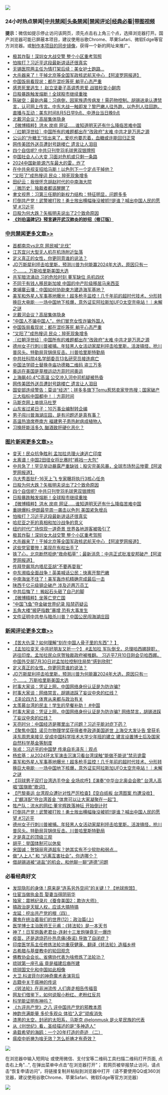 ![](https://raw.githubusercontent.com/jsvpn/jsproxy/dev/64photo/fqnews-qr.jpg)

<div id="tt">
<h3>24小时热点禁闻|<a href="#%E4%B8%AD%E5%85%B1%E7%A6%81%E9%97%BB%E6%9B%B4%E5%A4%9A%E6%96%87%E7%AB%A0">中共禁闻</a>|<a href="#%E5%9B%BE%E7%89%87%E6%96%B0%E9%97%BB%E6%9B%B4%E5%A4%9A%E6%96%87%E7%AB%A0">头条禁闻</a>|<a href="#%E6%96%B0%E9%97%BB%E8%AF%84%E8%AE%BA%E6%9B%B4%E5%A4%9A%E6%96%87%E7%AB%A0">禁闻评论|<a href="#%E5%BF%85%E7%9C%8B%E7%BB%8F%E5%85%B8%E5%A5%BD%E6%96%87">经典必看</a>|<a href="https://2654106.xyz/3" target="_blank">带图视频</a></h3>
<div><b>提示：</b>微信如提示停止访问该网页，须先点击右上角三个点，选择浏览器打开。国产浏览器可能已屏蔽本项目，建议使用谷歌Chrome、苹果Safari、微软Edge等官方浏览器。或<a href="%E5%88%B6%E4%BD%9Cgit%E7%A6%81%E9%97%BB%E9%95%9C%E5%83%8F.md">制作本项目的同步镜像</a>，获得一个新的网址来推广。</div>
<ul>

<li><a href="/topimagenews/20240805/2070750.md">极其炸裂！深圳女大战交警 整个小区重考驾照</a></li>
<li><a href="/topimagenews/20240805/2070776.md">怕挨打？习近平这段最新讲话还很真实</a></li>
<li><a href="/cnnews/20240805/2070718.md">无锡医院两主任为情打架后续：美女护士跑路…</a></li>
<li><a href="/topimagenews/20240805/2070716.md">大杀器来了！干掉北京等全国军政核武航天中心 【阿波罗网报道】</a></li>
<li><a href="/cbnews/20240805/2070836.md">中国饭局看现状：都在混吃等死 躺平心态严重</a></li>
<li><a href="/baitai/20240805/2070889.md">感恩死里逃生！ 赵立坚妻子高调秀恩爱 战狼秒变小鲜肉</a></li>
<li><a href="/topimagenews/20240805/2070820.md">日股暴跌触发熔断！全球股市继续重挫</a></li>
<li><a href="/sohnews/20240805/2070873.md">陈破空：最新内幕：习病倒，因家族遗传病发！需药物控制。胡锡进承认遭禁言，认可网上传言。中东大战一触即发？黎巴嫩人往外跑，以色列人往回跑。直播与互动：美东时间8月5日早9点、中港台当日晚9点</a></li>
<li><a href="/cbnews/20240805/2070936.md">北戴河会议？高层集体隐身</a></li>
<li><a href="/topimagenews/20240805/2070798.md">【微博精粹】洪水 炭疽 网证……谁知道明天还有什么降临苦难中国</a></li>
<li><a href="/cbnews/20240805/2070812.md">〖红朝浮世绘〗中国所有的难题都出在“改政府”太难 中共才是万恶之源</a></li>
<li><a href="/baitai/20240805/2070913.md">公认的“升糖王”找出来了，爱吃也要忍着，血糖或许能回归正常</a></li>
<li><a href="/cbnews/20240805/2070726.md">网传美团外送员遭封号跳楼亡 遗言让人泪目</a></li>
<li><a href="/topimagenews/20240805/2070964.md">四个自信呢? 中共只刊登羽毛球男双银牌照</a></li>
<li><a href="/baitai/20240805/2070975.md">中国社会人心大变 习面对危机或只剩一条路</a></li>
<li><a href="/finance/20240805/2070728.md">2024中国新能源汽车最大的雷，炸了</a></li>
<li><a href="/cnnews/20240805/2070735.md">在中共央视支招哈马斯！以色列下一个定点干掉他？</a></li>
<li><a href="/cbnews/20240805/2070827.md">“又阳了”成热搜词 民众：猝死现象增多</a></li>
<li><a href="/lifebaike/20240805/2070786.md">田纪云：我很怀念胡赵时代的中南海大院</a></li>
<li><a href="/bblog/20240805/2070843.md">〖微历史〗独裁者都该醒醒了</a></li>
<li><a href="/headline/20240805/2070924.md">聿文视界：习第三任期的新权力结构：特征明显，问题多多</a></li>
<li><a href="/comments/20240805/2070815.md">打倒共产党！武警被打败！勇士放出横幅後没被抓‼️是谁？喊出中国人民的愿望 #习近平</a></li>
<li><a href="/topimagenews/20240806/2071060.md">日股为何大跌？矢板明夫说出了2个致命原因</a></li>
<li><b><a href="/comments/20200207/1272816.md" target="_blank">《刘伯温碑记》预言避开武汉肺炎的妙招（修订版）</a></b></li>
</ul>
</div>

<div class="catlist">
<h3><a href="/cbnews/" target="_blank">中共禁闻</a><span><a href="/cbnews/" target="_blank" rel="nofollow">更多文章>></a></span></h3>
<ul>
<li><a href="/cbnews/20240806/2071115.md" target="_blank">首都南京vs北京 网民喊“北伐”</a></li>
<li><a href="/cbnews/20240806/2071108.md" target="_blank">江苏宜兴大型无人机在机场附近坠落</a></li>
<li><a href="/comments/20240806/2071105.md" target="_blank">定义真正的女性，你更同意谁的说法？</a></li>
<li><a href="/comments/20240806/2071093.md" target="_blank">JD万斯犀利抨击哈里斯，预测川普为何能赢2024年大选，原因只有一个……。万斯哈里斯美国大选</a></li>
<li><a href="/cbnews/20240806/2071070.md" target="_blank">共军暗流涌动 习的危险时刻 董军缺位 杀机四伏</a></li>
<li><a href="/cbnews/20240806/2071036.md" target="_blank">不同于有钱人移民新加坡 中国的中产阶级移居马来西亚</a></li>
<li><a href="/cbnews/20240805/2070966.md" target="_blank">柬埔寨云壤：中国如何协助柬方建造海军基地？</a></li>
<li><a href="/comments/20240805/2070944.md" target="_blank">美军和外星人军事基地曝光！超多枪手监控！几千年前的超时代技术、分形转换巨大电能⋯一场中国地下核爆，意外证实阿拉斯加UFO太空充电站！｜未解之谜</a></li>
<li><a href="/cbnews/20240805/2070936.md" target="_blank">北戴河会议？高层集体隐身</a></li>
<li><a href="/cbnews/20240805/2070847.md" target="_blank">“中国人不骗中国人”，他们冒充女性诈骗外国人</a></li>
<li><a href="/cbnews/20240805/2070836.md" target="_blank">中国饭局看现状：都在混吃等死 躺平心态严重</a></li>
<li><a href="/cbnews/20240805/2070827.md" target="_blank">“又阳了”成热搜词 民众：猝死现象增多</a></li>
<li><a href="/cbnews/20240805/2070812.md" target="_blank">〖红朝浮世绘〗中国所有的难题都出在“改政府”太难 中共才是万恶之源</a></li>
<li><a href="/comments/20240805/2070809.md" target="_blank">德州女子行刺川普被捕。年轻黑人女活动家犀利抨击哈里斯，活泼搞怪，抢川普风头。特勤局背锅侠反击。川普哈里斯特勤局</a></li>
<li><a href="/cbnews/20240805/2070780.md" target="_blank">中共社科院4名学部委员13名研究员接连病亡</a></li>
<li><a href="/cbnews/20240805/2070779.md" target="_blank">中国法学硕士替换寺庙功德箱二维码 盗三万多</a></li>
<li><a href="/comments/20240805/2070765.md" target="_blank">奥运在美国是草根运动方菲时间奥运</a></li>
<li><a href="/cbnews/20240805/2070727.md" target="_blank">上海飙40.4℃高温 公交冲入河中司机疑被热昏</a></li>
<li><a href="/cbnews/20240805/2070726.md" target="_blank">网传美团外送员遭封号跳楼亡 遗言让人泪目</a></li>
<li><a href="/comments/20240805/2070719.md" target="_blank">国安部连续警告：莫谈“经济”；拼多多旗下Temu惹怒卖家登热搜；国家破产三大指标中国都中！｜方菲时间</a></li>
<li><a href="/comments/20240805/2070691.md" target="_blank">马斯克网上单挑马杜罗</a></li>
<li><a href="/cbnews/20240804/2070657.md" target="_blank">山东省过紧日子：10万事业编制转企编</a></li>
<li><a href="/comments/20240804/2070654.md" target="_blank">男子闯川普海湖庄园，是有问题还是真有事？</a></li>
<li><a href="/cbnews/20240804/2070644.md" target="_blank">高温热浪席卷南方 福建男子患热射病成植物人</a></li>
<li><a href="/cbnews/20240804/2070571.md" target="_blank">习换肝能活多久 酗酒致肝硬化恶化？</a></li>

</ul>
</div>
<div class="catlist">
<h3><a href="/topimagenews/" target="_blank">图片新闻</a><span><a href="/topimagenews/" target="_blank" rel="nofollow">更多文章>></a></span></h3>
<ul>
<li><a href="/topimagenews/20240806/2071114.md" target="_blank">变天！民众抗争胜利 孟加拉总理火速逃亡印度</a></li>
<li><a href="/topimagenews/20240806/2071107.md" target="_blank">太离谱！中国2田径女将比赛时“裤裆一大包”</a></li>
<li><a href="/topimagenews/20240806/2071098.md" target="_blank">中共急了！罕见举动暴露严重缺钱；股灾完美风暴，全球市场愁云惨雾【阿波罗网报道】</a></li>
<li><a href="/topimagenews/20240806/2071082.md" target="_blank">乌大秀首批F-16天上飞 专家曝将执行3核心任务</a></li>
<li><a href="/topimagenews/20240806/2071060.md" target="_blank">日股为何大跌？矢板明夫说出了2个致命原因</a></li>
<li><a href="/topimagenews/20240805/2070964.md" target="_blank">四个自信呢? 中共只刊登羽毛球男双银牌照</a></li>
<li><a href="/topimagenews/20240805/2070820.md" target="_blank">日股暴跌触发熔断！全球股市继续重挫</a></li>
<li><a href="/topimagenews/20240805/2070798.md" target="_blank">【微博精粹】洪水 炭疽 网证……谁知道明天还有什么降临苦难中国</a></li>
<li><a href="/topimagenews/20240805/2070797.md" target="_blank">重磅爆料:伊朗最早周一袭击以色列 美国紧急增兵</a></li>
<li><a href="/topimagenews/20240805/2070776.md" target="_blank">怕挨打？习近平这段最新讲话还很真实</a></li>
<li><a href="/topimagenews/20240805/2070775.md" target="_blank">哈尼亚之死的真相和加沙战争的意义</a></li>
<li><a href="/topimagenews/20240805/2070751.md" target="_blank">纽约时代广场惊现一道奇景 世界各地游客被吸引了</a></li>
<li><a href="/topimagenews/20240805/2070750.md" target="_blank">极其炸裂！深圳女大战交警 整个小区重考驾照</a></li>
<li><a href="/topimagenews/20240805/2070716.md" target="_blank">大杀器来了！干掉北京等全国军政核武航天中心 【阿波罗网报道】</a></li>
<li><a href="/topimagenews/20240805/2070696.md" target="_blank">这些党官要惨！美现在有权出手了</a></li>
<li><a href="/topimagenews/20240805/2070695.md" target="_blank">铁了心，北京断然拒绝“救命稻草”；最新消息：中共正式批准安邦破产【阿波罗网报道】</a></li>
<li><a href="/topimagenews/20240804/2070579.md" target="_blank">传拜登飙骂内塔尼亚胡“不要再耍我”</a></li>
<li><a href="/topimagenews/20240804/2070578.md" target="_blank">中东濒临全面战争！英美喊话公民：快离开黎巴嫩</a></li>
<li><a href="/topimagenews/20240804/2070577.md" target="_blank">中南海坐不住了！美军轰炸机精确完成最后一击</a></li>
<li><a href="/topimagenews/20240804/2070570.md" target="_blank">陕西千亿元级钢企破产 涉及近两万员工</a></li>
<li><a href="/topimagenews/20240804/2070507.md" target="_blank">中共后悔了！ 搬起石头砸了自己的脚</a></li>
<li><a href="/topimagenews/20240804/2070506.md" target="_blank">【微博精粹】坐等亡党亡国</a></li>
<li><a href="/topimagenews/20240804/2070499.md" target="_blank">“中国飞鱼”夺金破世界纪录 陷禁药疑云</a></li>
<li><a href="/topimagenews/20240804/2070464.md" target="_blank">五角大楼“披萨指数”暴增 恐有大事发生</a></li>
<li><a href="/topimagenews/20240804/2070457.md" target="_blank">文件证明中共参与暗杀川普？中国公民闯海湖庄园</a></li>

</ul>
</div>
<div class="catlist">
<h3><a href="/comments/" target="_blank">新闻评论</a><span><a href="/comments/" target="_blank" rel="nofollow">更多文章>></a></span></h3>
<ul>
<li><a href="/comments/20240806/2071113.md" target="_blank">【苦大仇深？如何理解“刻在中国人骨子里的东西”？ 】</a></li>
<li><a href="/comments/20240806/2071106.md" target="_blank">【孟加拉变天 中共好朋友又折一个】 #孟加拉 军队倒戈，总理哈西娜辞职，逃往印度。孟加拉民众庆贺独裁政府被推翻。 习近平7月10日刚会见哈西娜。 中国外交部7月30日对孟加拉控制住局势“感到欣慰”</a></li>
<li><a href="/comments/20240806/2071105.md" target="_blank">定义真正的女性，你更同意谁的说法？</a></li>
<li><a href="/comments/20240806/2071093.md" target="_blank">JD万斯犀利抨击哈里斯，预测川普为何能赢2024年大选，原因只有一个……。万斯哈里斯美国大选</a></li>
<li><a href="/comments/20240806/2071035.md" target="_blank">时事大家谈：凭证上网，中国网络身份认证是为防诈骗?</a></li>
<li><a href="/comments/20240806/2071034.md" target="_blank">时事大家谈：网络禁言，胡锡进踩了妄议中央的红线？</a></li>
<li><a href="/comments/20240806/2071031.md" target="_blank">【泽论四方】体育从来都与政治有关</a></li>
<li><a href="/comments/20240805/2071028.md" target="_blank">太羡慕台湾的民主！学生的早餐补助！ #中国</a></li>
<li><a href="/comments/20240805/2071022.md" target="_blank">时事大家谈：凭证上网，中国网络身份认证是为防诈骗? 网络禁言，胡锡进踩了妄议中央的红线？</a></li>
<li><a href="/comments/20240805/2071010.md" target="_blank">天亮时分：中国经济是哪里出了问题？习近平能对症下药？</a></li>
<li><a href="/comments/20240805/2070997.md" target="_blank">【聚焦中国】诺贝尔物理学奖获得者李政道美国逝世 上海交大发讣告 曾获毛泽东周恩来接见 促成中国科学技术大学少年班的建立 建言设置博士后及国家自然科学基金等制度</a></li>
<li><a href="/comments/20240805/2070976.md" target="_blank">张戎：习近平的中国梦 传承自毛泽东｜观点</a></li>
<li><a href="/comments/20240805/2070967.md" target="_blank">杨宏基：从2024环太军演击沉演习看台湾误触“能做不能说”禁忌诡雷</a></li>
<li><a href="/comments/20240805/2070944.md" target="_blank">美军和外星人军事基地曝光！超多枪手监控！几千年前的超时代技术、分形转换巨大电能⋯一场中国地下核爆，意外证实阿拉斯加UFO太空充电站！｜未解之谜</a></li>
<li><a href="/comments/20240805/2070930.md" target="_blank">【羽球男子双打台湾选手夺金 全场欢呼】【演奏“中华台北奥会会歌” 台湾人高唱“国旗歌”歌词】</a></li>
<li><a href="/comments/20240805/2070907.md" target="_blank">【巴黎奥运 台湾观众遭针对性严厉检查】【空白纸板 台湾图案 均遭没收】</a></li>
<li><a href="/comments/20240805/2070832.md" target="_blank">【“麒洋配”夺台湾首金 “体育可以让大家凝聚在一起”】</a></li>
<li><a href="/comments/20240805/2070821.md" target="_blank">牲产队：流水的网红:董宇辉跌落神坛 开始倒计时</a></li>
<li><a href="/comments/20240805/2070815.md" target="_blank">打倒共产党！武警被打败！勇士放出横幅後没被抓‼️是谁？喊出中国人民的愿望 #习近平</a></li>
<li><a href="/comments/20240805/2070809.md" target="_blank">德州女子行刺川普被捕。年轻黑人女活动家犀利抨击哈里斯，活泼搞怪，抢川普风头。特勤局背锅侠反击。川普哈里斯特勤局</a></li>
<li><a href="/comments/20240805/2070801.md" target="_blank">才是真正的顶级三观</a></li>
<li><a href="/comments/20240805/2070785.md" target="_blank">胡平：举国体制可以休矣</a></li>
<li><a href="/comments/20240805/2070784.md" target="_blank">宋国诚：贺锦丽弯道超车？她其实有不少软肋和弱点…</a></li>
<li><a href="/comments/20240805/2070783.md" target="_blank">做“人上人” 和 “远离互害社会”，你选哪个？</a></li>
<li><a href="/comments/20240805/2070782.md" target="_blank">借胡锡进被“进盐”的机会，和他聊一聊“道德”问题</a></li>

</ul>
</div>

<div class="catlist">
<h3>必看经典好文</h3>
<ul>
<li><a href="/bannedvideo/20220611/1744386.md" target="_blank">发现隐形的身体 ! 原来是“连系另外空间”的关键 ! ? 【地球旅馆】</a></li>
<li><a href="/lifebaike/20161111/612348.md" target="_blank">仕宦当做执金吾 娶妻当得阴丽华</a></li>
<li><a href="/taiwannews/20210119/1470761.md" target="_blank">独家：震撼纪录片《蚕食美国2：欺诈大师》</a></li>
<li><a href="/comments/20200814/1379994.md" target="_blank">搞政治是天赋人权，应该大搞特搞</a></li>
<li><a href="/comments/20200930/1405812.md" target="_blank">龙延：挖出共产党的根（四）</a></li>
<li><a href="/topimagenews/20180601/951286.md" target="_blank">魔鬼在统治着我们的世界(12)：政治篇(上)</a></li>
<li><a href="/comments/20220826/1776760.md" target="_blank">医学博士主治医师王元甫：《转法轮》是一本天书</a></li>
<li><a href="/cnnews/20150422/388322.md" target="_blank">神了！日军炮轰老君台-连射十三发炮弹竟无一爆炸</a></li>
<li><a href="/comments/20230424/1875912.md" target="_blank">疫苗，还是退烧药扑热息痛(泰诺) 导致了自闭症 ?</a></li>
<li><a href="/comments/20220416/1720335.md" target="_blank">印度医学系主任修炼法轮功重获健康、翻译《转法轮》造福乡梓</a></li>
<li><a href="/comments/20220503/1727847.md" target="_blank">古希腊与基督教中的轮回观念</a></li>
<li><a href="/sohnews/20150109/351438.md" target="_blank">佛教协会会长、省佛协代表为啥修炼了法轮功？</a></li>
<li><a href="/bannedvideo/20220418/1720873.md" target="_blank">琉球第一座孔庙 竟是福建后裔所建</a></li>
<li><a href="/bannedvideo/20220411/1717515.md" target="_blank">琉球国文化和中国如此相像</a></li>
<li><a href="/ccpdope/20220710/1756358.md" target="_blank">大卫.科波菲尔的神奇魔术表演背后</a></li>
<li><a href="/ccpdope/20200531/1337409.md" target="_blank">古籍中关于瘟神的传说</a></li>
<li><a href="/comments/20210509/1542786.md" target="_blank">《转法轮》在非洲流传 人们奔走相告传福音</a></li>
<li><a href="/comments/20200712/1359630.md" target="_blank">网友们借鉴下，如何说服小粉红、老粉红反共</a></li>
<li><a href="/comments/20220112/1678403.md" target="_blank">科学能证明有神吗？</a></li>
<li><a href="/bookonline/20131116/201047.md" target="_blank">《九评共产党》之八 评中国共产党的邪教本质</a></li>
<li><a href="/comments/20220408/1716562.md" target="_blank">神韵充满能量 多伦多观众 体验“入定”顽疾消失</a></li>
<li><a href="/cbnews/20211017/1639766.md" target="_blank">漆黑的太空，封闭的太阳系，马斯克 @elonmusk 是火星民族的代表</a></li>
<li><a href="/comments/20210223/1492392.md" target="_blank">从《创世纪》看，圣经描述的是“多神造人”</a></li>
<li><a href="/comments/20231202/1968526.md" target="_blank">承载希望的海鸥：一个20年打造的奇迹 （二）</a></li>
<li><a href="/comments/20200502/1322275.md" target="_blank">瘟疫中祈祷为啥无效？怎么祈祷才有奇效？</a></li>

</ul>
</div>

![](https://raw.githubusercontent.com/jsvpn/jsproxy/dev/64photo/fqnews-qr.jpg)

在浏览器中输入短网址 或使用微信、支付宝等二维码工具扫描二维码打开页面, 点击右上角"...", 在弹出菜单中点击“在浏览器打开”； 若网页被举报禁止访问，请点击“恢复申请访问”，将链接复制并粘贴到浏览器中打开（请不要使用QQ或360浏览器，建议使用谷歌Chrome、苹果Safari、微软Edge等官方浏览器）

![](https://raw.githubusercontent.com/jsvpn/jsproxy/dev/64photo/wx.jpg)